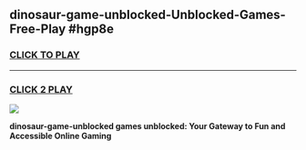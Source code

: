 
## dinosaur-game-unblocked-Unblocked-Games-Free-Play #hgp8e
<h3>
<a href="https://us.freeplayer.one?title=dinosaur-game-unblocked&ref=9M">CLICK TO PLAY</a></h3>
<hr>

<h3>
<a href="https://us.freeplayer.one?title=dinosaur-game-unblocked&ref=9M">CLICK 2 PLAY</a>
  
</h3>

<a href="https://us.freeplayer.one?title=dinosaur-game-unblocked&ref=9M"><img src="https://clearcache.store/games.png"></a>


**dinosaur-game-unblocked games unblocked: Your Gateway to Fun and Accessible Online Gaming**
